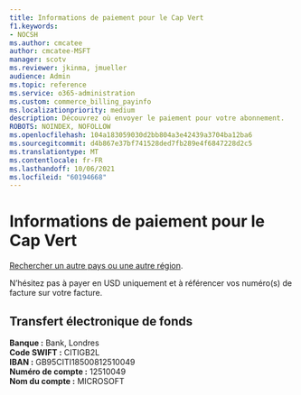 ```yaml
---
title: Informations de paiement pour le Cap Vert
f1.keywords:
- NOCSH
ms.author: cmcatee
author: cmcatee-MSFT
manager: scotv
ms.reviewer: jkinma, jmueller
audience: Admin
ms.topic: reference
ms.service: o365-administration
ms.custom: commerce_billing_payinfo
ms.localizationpriority: medium
description: Découvrez où envoyer le paiement pour votre abonnement.
ROBOTS: NOINDEX, NOFOLLOW
ms.openlocfilehash: 104a183059030d2bb804a3e42439a3704ba12ba6
ms.sourcegitcommit: d4b867e37bf741528ded7fb289e4f6847228d2c5
ms.translationtype: MT
ms.contentlocale: fr-FR
ms.lasthandoff: 10/06/2021
ms.locfileid: "60194668"
---
```

# <a name="payment-information-for-cape-verde"></a>Informations de paiement pour le Cap Vert

[Rechercher un autre pays ou une autre région](../billing-and-payments/pay-for-your-subscription.md).

N’hésitez pas à payer en USD uniquement et à référencer vos numéro(s) de facture sur votre facture.

## <a name="electronic-funds-transfer"></a>Transfert électronique de fonds

**Banque :** Bank, Londres  
**Code SWIFT :** CITIGB2L  
**IBAN :** GB95CITI18500812510049  
**Numéro de compte :** 12510049  
**Nom du compte :** MICROSOFT
